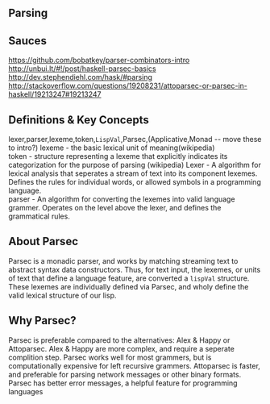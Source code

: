 Parsing
------------

## Sauces
https://github.com/bobatkey/parser-combinators-intro    
http://unbui.lt/#!/post/haskell-parsec-basics    
http://dev.stephendiehl.com/hask/#parsing    
http://stackoverflow.com/questions/19208231/attoparsec-or-parsec-in-haskell/19213247#19213247

## Definitions & Key Concepts
lexer,parser,lexeme,token,`LispVal`,Parsec,(Applicative,Monad -- move these to
intro?)
lexeme - the basic lexical unit of meaning(wikipedia)     
token - structure representing a lexeme that explicitly indicates its
categorization for the purpose of parsing (wikipedia)
Lexer - A algorithm for lexical analysis that seperates a stream of text into
its component lexemes.  Defines the rules for individual words, or allowed
symbols in a programming language.     
parser - An algorithm for converting the lexemes into valid language grammer.
Operates on the level above the lexer, and defines the grammatical rules.       

## About Parsec
Parsec is a monadic parser, and works by matching streaming text to abstract
syntax data constructors. Thus, for text input, the lexemes, or units of text
that define a language feature, are converted a `lispVal` structure. These
lexemes are individually defined via Parsec, and wholy define the valid lexical
structure of our lisp. 

## Why Parsec?
Parsec is preferable compared to the alternatives: Alex & Happy or Attoparsec.
Alex & Happy are more complex, and require a seperate complition step. Parsec 
works well for most grammers, but is computationally expensive for left recursive grammers.
Attoparsec is faster, and preferable for parsing network messages or other binary 
formats. Parsec has better error messages, a helpful feature for programming languages

